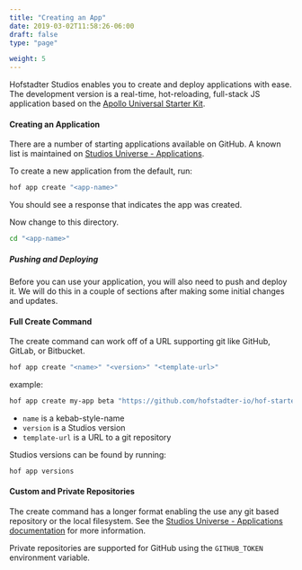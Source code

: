 ```yaml
---
title: "Creating an App"
date: 2019-03-02T11:58:26-06:00
draft: false
type: "page"

weight: 5
---
```


Hofstadter Studios enables you to create and deploy applications with ease.
The development version is a real-time, hot-reloading, full-stack JS application
based on the [Apollo Universal Starter Kit](https://github.com/sysgears/apollo-universal-starter-kit).

#### Creating an Application

There are a number of starting applications available on GitHub.
A known list is maintained on [Studios Universe - Applications](/universe/applications).

To create a new application from the default, run:

```sh
hof app create "<app-name>"
```

You should see a response that indicates the app was created.

Now change to this directory.

```sh
cd "<app-name>"
```

##### Pushing and Deploying

Before you can use your application,
you will also need to push and deploy it.
We will do this in a couple of sections
after making some initial changes and updates.

#### Full Create Command

The create command can work off of a URL supporting git like
GitHub, GitLab, or Bitbucket.

```sh
hof app create "<name>" "<version>" "<template-url>"
```

example:

```sh
hof app create my-app beta "https://github.com/hofstadter-io/hof-starter-app"
```

- `name` is a kebab-style-name
- `version` is a Studios version
- `template-url` is a URL to a git repository

Studios versions can be found by running:

```sh
hof app versions
```

#### Custom and Private Repositories

The create command has a longer format enabling the use
any git based repository or the local filesystem.
See the [Studios Universe - Applications documentation](/universe/applications) for more information.

Private repositories are supported for GitHub using
the `GITHUB_TOKEN` environment variable.

